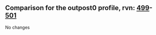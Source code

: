 ## Comparison for the outpost0 profile, rvn: [499](https://github.com/PRO100KatYT/FortniteProfileRevisions/tree/main/profiles/outpost0/499%20outpost0.json)-[501](https://github.com/PRO100KatYT/FortniteProfileRevisions/tree/main/profiles/outpost0/501%20outpost0.json)

No changes
